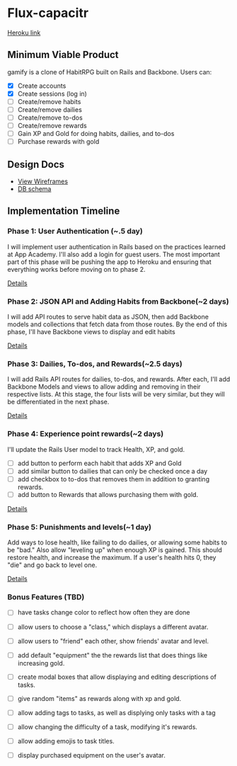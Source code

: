 # Flux-capacitr

[Heroku link][heroku]

[heroku]: www.my_url.com

## Minimum Viable Product
gamify is a clone of HabitRPG built on Rails and Backbone. Users can:

- [x] Create accounts
- [x] Create sessions (log in)
- [ ] Create/remove habits
- [ ] Create/remove dailies
- [ ] Create/remove to-dos
- [ ] Create/remove rewards
- [ ] Gain XP and Gold for doing habits, dailies, and to-dos
- [ ] Purchase rewards with gold

## Design Docs
* [View Wireframes][views]
* [DB schema][schema]

[views]: ./docs/views.md
[schema]: ./docs/schema.md

## Implementation Timeline

### Phase 1: User Authentication (~.5 day)
I will implement user authentication in Rails based on the practices learned at
App Academy. I'll also add a login for guest users. The most important part of this
phase will be pushing the app to Heroku and ensuring that everything works
before moving on to phase 2.

[Details][phase-one]

### Phase 2: JSON API and Adding Habits from Backbone(~2 days)
I will add API routes to serve habit data as JSON, then add Backbone
models and collections that fetch data from those routes. By the end of this
phase, I'll have Backbone views to display and edit habits

[Details][phase-two]

### Phase 3: Dailies, To-dos, and Rewards(~2.5 days)
I will add Rails API routes for dailies, to-dos, and rewards. After each, I'll add Backbone Models and views to allow adding and removing in their respective lists. At this stage, the four lists will be very similar, but they will be differentiated in the next phase.

[Details][phase-three]

### Phase 4: Experience point rewards(~2 days)
I'll update the Rails User model to track Health, XP, and gold.
- [ ] add button to perform each habit that adds XP and Gold
- [ ] add similar button to dailies that can only be checked once a day
- [ ] add checkbox to to-dos that removes them in addition to granting rewards.
- [ ] add button to Rewards that allows purchasing them with gold.

[Details][phase-four]

### Phase 5: Punishments and levels(~1 day)
Add ways to lose health, like failing to do dailies, or allowing some habits to be "bad." Also allow "leveling up" when enough XP is gained. This should restore health, and increase the maximum. If a user's health hits 0, they "die" and go back to level one.

[Details][phase-five]

### Bonus Features (TBD)
- [ ] have tasks change color to reflect how often they are done
- [ ] allow users to choose a "class," which displays a different avatar.
- [ ] allow users to "friend" each other, show friends' avatar and level.
- [ ] add default "equipment" the the rewards list that does things like increasing gold.
- [ ] create modal boxes that allow displaying and editing descriptions of tasks.
- [ ] give random "items" as rewards along with xp and gold.
- [ ] allow adding tags to tasks, as well as displying only tasks with a tag
- [ ] allow changing the difficulty of a task, modifying it's rewards.
- [ ] allow adding emojis to task titles.
- [ ] display purchased equipment on the user's avatar.


[phase-one]: ./docs/phases/phase1.md
[phase-two]: ./docs/phases/phase2.md
[phase-three]: ./docs/phases/phase3.md
[phase-four]: ./docs/phases/phase4.md
[phase-five]: ./docs/phases/phase5.md
